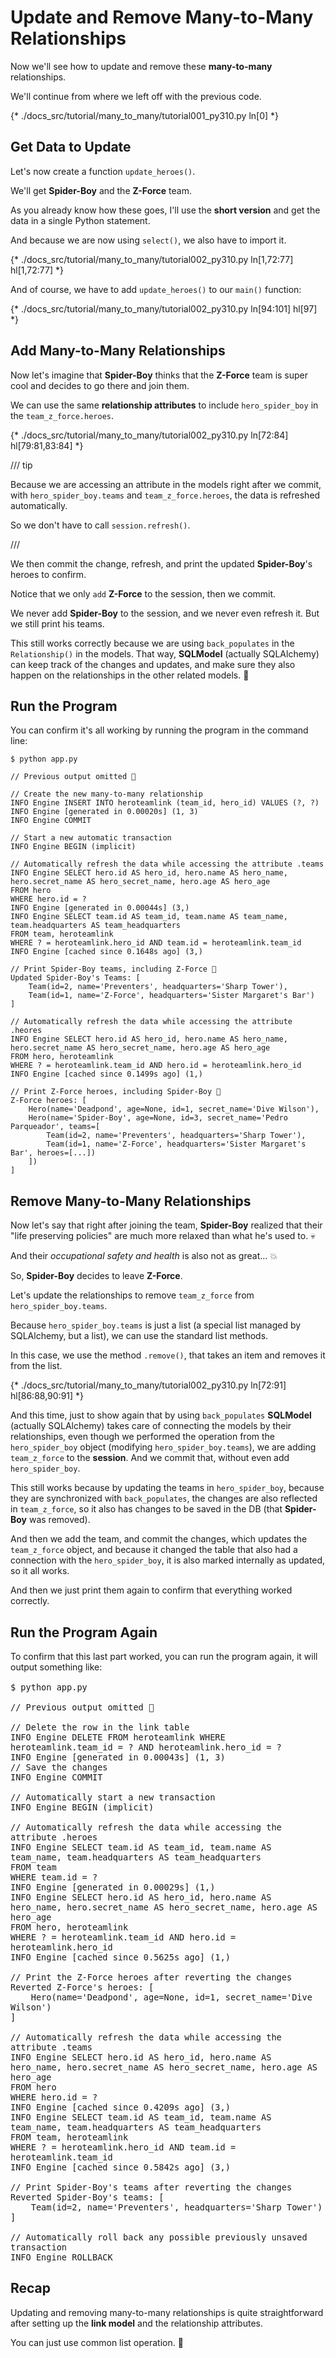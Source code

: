 # Update and Remove Many-to-Many Relationships

Now we'll see how to update and remove these **many-to-many** relationships.

We'll continue from where we left off with the previous code.

{* ./docs_src/tutorial/many_to_many/tutorial001_py310.py ln[0] *}

## Get Data to Update

Let's now create a function `update_heroes()`.

We'll get **Spider-Boy** and the **Z-Force** team.

As you already know how these goes, I'll use the **short version** and get the data in a single Python statement.

And because we are now using `select()`, we also have to import it.

{* ./docs_src/tutorial/many_to_many/tutorial002_py310.py ln[1,72:77] hl[1,72:77] *}

And of course, we have to add `update_heroes()` to our `main()` function:

{* ./docs_src/tutorial/many_to_many/tutorial002_py310.py ln[94:101] hl[97] *}

## Add Many-to-Many Relationships

Now let's imagine that **Spider-Boy** thinks that the **Z-Force** team is super cool and decides to go there and join them.

We can use the same **relationship attributes** to include `hero_spider_boy` in the `team_z_force.heroes`.

{* ./docs_src/tutorial/many_to_many/tutorial002_py310.py ln[72:84] hl[79:81,83:84] *}

/// tip

Because we are accessing an attribute in the models right after we commit, with `hero_spider_boy.teams` and `team_z_force.heroes`, the data is refreshed automatically.

So we don't have to call `session.refresh()`.

///

We then commit the change, refresh, and print the updated **Spider-Boy**'s heroes to confirm.

Notice that we only `add` **Z-Force** to the session, then we commit.

We never add **Spider-Boy** to the session, and we never even refresh it. But we still print his teams.

This still works correctly because we are using `back_populates` in the `Relationship()` in the models. That way, **SQLModel** (actually SQLAlchemy) can keep track of the changes and updates, and make sure they also happen on the relationships in the other related models. 🎉

## Run the Program

You can confirm it's all working by running the program in the command line:

<div class="termy">

```console
$ python app.py

// Previous output omitted 🙈

// Create the new many-to-many relationship
INFO Engine INSERT INTO heroteamlink (team_id, hero_id) VALUES (?, ?)
INFO Engine [generated in 0.00020s] (1, 3)
INFO Engine COMMIT

// Start a new automatic transaction
INFO Engine BEGIN (implicit)

// Automatically refresh the data while accessing the attribute .teams
INFO Engine SELECT hero.id AS hero_id, hero.name AS hero_name, hero.secret_name AS hero_secret_name, hero.age AS hero_age
FROM hero
WHERE hero.id = ?
INFO Engine [generated in 0.00044s] (3,)
INFO Engine SELECT team.id AS team_id, team.name AS team_name, team.headquarters AS team_headquarters
FROM team, heroteamlink
WHERE ? = heroteamlink.hero_id AND team.id = heroteamlink.team_id
INFO Engine [cached since 0.1648s ago] (3,)

// Print Spider-Boy teams, including Z-Force 🎉
Updated Spider-Boy's Teams: [
    Team(id=2, name='Preventers', headquarters='Sharp Tower'),
    Team(id=1, name='Z-Force', headquarters='Sister Margaret's Bar')
]

// Automatically refresh the data while accessing the attribute .heores
INFO Engine SELECT hero.id AS hero_id, hero.name AS hero_name, hero.secret_name AS hero_secret_name, hero.age AS hero_age
FROM hero, heroteamlink
WHERE ? = heroteamlink.team_id AND hero.id = heroteamlink.hero_id
INFO Engine [cached since 0.1499s ago] (1,)

// Print Z-Force heroes, including Spider-Boy 🎉
Z-Force heroes: [
    Hero(name='Deadpond', age=None, id=1, secret_name='Dive Wilson'),
    Hero(name='Spider-Boy', age=None, id=3, secret_name='Pedro Parqueador', teams=[
        Team(id=2, name='Preventers', headquarters='Sharp Tower'),
        Team(id=1, name='Z-Force', headquarters='Sister Margaret's Bar', heroes=[...])
    ])
]
```

</div>

## Remove Many-to-Many Relationships

Now let's say that right after joining the team, **Spider-Boy** realized that their "life preserving policies" are much more relaxed than what he's used to. 💀

And their *occupational safety and health* is also not as great... 💥

So, **Spider-Boy** decides to leave **Z-Force**.

Let's update the relationships to remove `team_z_force` from `hero_spider_boy.teams`.

Because `hero_spider_boy.teams` is just a list (a special list managed by SQLAlchemy, but a list), we can use the standard list methods.

In this case, we use the method `.remove()`, that takes an item and removes it from the list.

{* ./docs_src/tutorial/many_to_many/tutorial002_py310.py ln[72:91] hl[86:88,90:91] *}

And this time, just to show again that by using `back_populates` **SQLModel** (actually SQLAlchemy) takes care of connecting the models by their relationships, even though we performed the operation from the `hero_spider_boy` object (modifying `hero_spider_boy.teams`), we are adding `team_z_force` to the **session**. And we commit that, without even add `hero_spider_boy`.

This still works because by updating the teams in `hero_spider_boy`, because they are synchronized with `back_populates`, the changes are also reflected in `team_z_force`, so it also has changes to be saved in the DB (that **Spider-Boy** was removed).

And then we add the team, and commit the changes, which updates the `team_z_force` object, and because it changed the table that also had a connection with the `hero_spider_boy`, it is also marked internally as updated, so it all works.

And then we just print them again to confirm that everything worked correctly.

## Run the Program Again

To confirm that this last part worked, you can run the program again, it will output something like:

<div style="font-size: 1rem;" class="termy">

```console
$ python app.py

// Previous output omitted 🙈

// Delete the row in the link table
INFO Engine DELETE FROM heroteamlink WHERE heroteamlink.team_id = ? AND heroteamlink.hero_id = ?
INFO Engine [generated in 0.00043s] (1, 3)
// Save the changes
INFO Engine COMMIT

// Automatically start a new transaction
INFO Engine BEGIN (implicit)

// Automatically refresh the data while accessing the attribute .heroes
INFO Engine SELECT team.id AS team_id, team.name AS team_name, team.headquarters AS team_headquarters
FROM team
WHERE team.id = ?
INFO Engine [generated in 0.00029s] (1,)
INFO Engine SELECT hero.id AS hero_id, hero.name AS hero_name, hero.secret_name AS hero_secret_name, hero.age AS hero_age
FROM hero, heroteamlink
WHERE ? = heroteamlink.team_id AND hero.id = heroteamlink.hero_id
INFO Engine [cached since 0.5625s ago] (1,)

// Print the Z-Force heroes after reverting the changes
Reverted Z-Force's heroes: [
    Hero(name='Deadpond', age=None, id=1, secret_name='Dive Wilson')
]

// Automatically refresh the data while accessing the attribute .teams
INFO Engine SELECT hero.id AS hero_id, hero.name AS hero_name, hero.secret_name AS hero_secret_name, hero.age AS hero_age
FROM hero
WHERE hero.id = ?
INFO Engine [cached since 0.4209s ago] (3,)
INFO Engine SELECT team.id AS team_id, team.name AS team_name, team.headquarters AS team_headquarters
FROM team, heroteamlink
WHERE ? = heroteamlink.hero_id AND team.id = heroteamlink.team_id
INFO Engine [cached since 0.5842s ago] (3,)

// Print Spider-Boy's teams after reverting the changes
Reverted Spider-Boy's teams: [
    Team(id=2, name='Preventers', headquarters='Sharp Tower')
]

// Automatically roll back any possible previously unsaved transaction
INFO Engine ROLLBACK

```

</div>

## Recap

Updating and removing many-to-many relationships is quite straightforward after setting up the **link model** and the relationship attributes.

You can just use common list operation. 🚀

